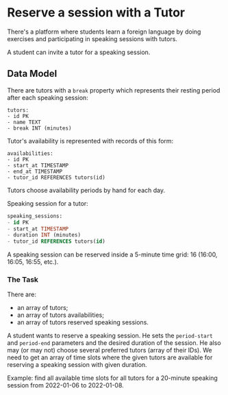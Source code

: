 # Reserve a session with a Tutor
There's a platform where students learn a foreign language by doing exercises and participating in speaking sessions with tutors.

A student can invite a tutor for a speaking session.

## Data Model
There are tutors with a `break` property which represents their resting period after each speaking session:

```
tutors:
- id PK
- name TEXT
- break INT (minutes)
```

Tutor's availability is represented with records of this form:

```
availabilities:
- id PK
- start_at TIMESTAMP
- end_at TIMESTAMP
- tutor_id REFERENCES tutors(id)
```

Tutors choose availability periods by hand for each day.

Speaking session for a tutor:

```sql
speaking_sessions:
- id PK
- start_at TIMESTAMP
- duration INT (minutes)
- tutor_id REFERENCES tutors(id)
```

A speaking session can be reserved inside a 5-minute time grid: 16 (16:00, 16:05, 16:55, etc.).

### The Task
There are:

- an array of tutors;
- an array of tutors availabilities;
- an array of tutors reserved speaking sessions.

A student wants to reserve a speaking session. He sets the `period-start` and `period-end` parameters and the desired
duration of the session. He also may (or may not) choose several preferred tutors (array of their IDs). We need to get
an array of time slots where the given tutors are available for reserving a speaking session with given duration.

Example: find all available time slots for all tutors for a 20-minute speaking session from 2022-01-06 to 2022-01-08.